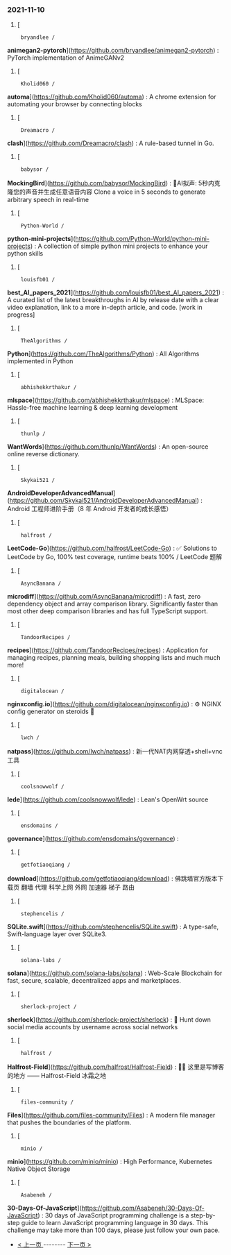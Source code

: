 ### 2021-11-10 
1. [
    

        bryandlee /
**animegan2-pytorch**](https://github.com/bryandlee/animegan2-pytorch) : PyTorch implementation of AnimeGANv2
1. [
    

        Kholid060 /
**automa**](https://github.com/Kholid060/automa) : A chrome extension for automating your browser by connecting blocks
1. [
    

        Dreamacro /
**clash**](https://github.com/Dreamacro/clash) : A rule-based tunnel in Go.
1. [
    

        babysor /
**MockingBird**](https://github.com/babysor/MockingBird) : 🚀AI拟声: 5秒内克隆您的声音并生成任意语音内容 Clone a voice in 5 seconds to generate arbitrary speech in real-time
1. [
    

        Python-World /
**python-mini-projects**](https://github.com/Python-World/python-mini-projects) : A collection of simple python mini projects to enhance your python skills
1. [
    

        louisfb01 /
**best_AI_papers_2021**](https://github.com/louisfb01/best_AI_papers_2021) : A curated list of the latest breakthroughs in AI by release date with a clear video explanation, link to a more in-depth article, and code. [work in progress]
1. [
    

        TheAlgorithms /
**Python**](https://github.com/TheAlgorithms/Python) : All Algorithms implemented in Python
1. [
    

        abhishekkrthakur /
**mlspace**](https://github.com/abhishekkrthakur/mlspace) : MLSpace: Hassle-free machine learning & deep learning development
1. [
    

        thunlp /
**WantWords**](https://github.com/thunlp/WantWords) : An open-source online reverse dictionary.
1. [
    

        Skykai521 /
**AndroidDeveloperAdvancedManual**](https://github.com/Skykai521/AndroidDeveloperAdvancedManual) : Android 工程师进阶手册（8 年 Android 开发者的成长感悟）
1. [
    

        halfrost /
**LeetCode-Go**](https://github.com/halfrost/LeetCode-Go) : ✅ Solutions to LeetCode by Go, 100% test coverage, runtime beats 100% / LeetCode 题解
1. [
    

        AsyncBanana /
**microdiff**](https://github.com/AsyncBanana/microdiff) : A fast, zero dependency object and array comparison library. Significantly faster than most other deep comparison libraries and has full TypeScript support.
1. [
    

        TandoorRecipes /
**recipes**](https://github.com/TandoorRecipes/recipes) : Application for managing recipes, planning meals, building shopping lists and much much more!
1. [
    

        digitalocean /
**nginxconfig.io**](https://github.com/digitalocean/nginxconfig.io) : ⚙️ NGINX config generator on steroids 💉
1. [
    

        lwch /
**natpass**](https://github.com/lwch/natpass) : 新一代NAT内网穿透+shell+vnc工具
1. [
    

        coolsnowwolf /
**lede**](https://github.com/coolsnowwolf/lede) : Lean's OpenWrt source
1. [
    

        ensdomains /
**governance**](https://github.com/ensdomains/governance) : 
1. [
    

        getfotiaoqiang /
**download**](https://github.com/getfotiaoqiang/download) : 佛跳墙官方版本下载页 翻墙 代理 科学上网 外网 加速器 梯子 路由
1. [
    

        stephencelis /
**SQLite.swift**](https://github.com/stephencelis/SQLite.swift) : A type-safe, Swift-language layer over SQLite3.
1. [
    

        solana-labs /
**solana**](https://github.com/solana-labs/solana) : Web-Scale Blockchain for fast, secure, scalable, decentralized apps and marketplaces.
1. [
    

        sherlock-project /
**sherlock**](https://github.com/sherlock-project/sherlock) : 🔎 Hunt down social media accounts by username across social networks
1. [
    

        halfrost /
**Halfrost-Field**](https://github.com/halfrost/Halfrost-Field) : ✍🏻 这里是写博客的地方 —— Halfrost-Field 冰霜之地
1. [
    

        files-community /
**Files**](https://github.com/files-community/Files) : A modern file manager that pushes the boundaries of the platform.
1. [
    

        minio /
**minio**](https://github.com/minio/minio) : High Performance, Kubernetes Native Object Storage
1. [
    

        Asabeneh /
**30-Days-Of-JavaScript**](https://github.com/Asabeneh/30-Days-Of-JavaScript) : 30 days of JavaScript programming challenge is a step-by-step guide to learn JavaScript programming language in 30 days. This challenge may take more than 100 days, please just follow your own pace. 

- [ < 上一页 ](https://github.com/able8/github-trending-daily-record/blob/master/2021-11-09.md) -------- [ 下一页 > ](https://github.com/able8/github-trending-daily-record/blob/master/2021-11-11.md)